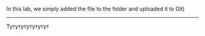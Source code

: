 In this lab, we simply added the file to the folder and uploaded it to Git)

----------------------------------------------------------------------------

Тутутутутутутут
